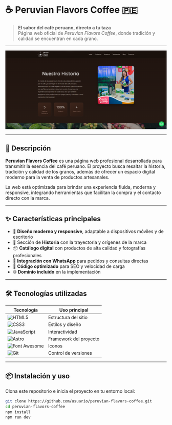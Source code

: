 # ☕ Peruvian Flavors Coffee 🇵🇪
> **El sabor del café peruano, directo a tu taza**  
> Página web oficial de *Peruvian Flavors Coffee*, donde tradición y calidad se encuentran en cada grano.

---

![Peruvian Flavors Coffee](./peruvian-flavors.png)

---

## 📜 Descripción
**Peruvian Flavors Coffee** es una página web profesional desarrollada para transmitir la esencia del café peruano. El proyecto busca resaltar la historia, tradición y calidad de los granos, además de ofrecer un espacio digital moderno para la venta de productos artesanales.  

La web está optimizada para brindar una experiencia fluida, moderna y responsive, integrando herramientas que facilitan la compra y el contacto directo con la marca.

---

## ✨ Características principales
- 🎨 **Diseño moderno y responsive**, adaptable a dispositivos móviles y de escritorio  
- 📖 Sección de **Historia** con la trayectoria y orígenes de la marca  
- 📦 **Catálogo digital** con productos de alta calidad y fotografías profesionales  
- 📲 **Integración con WhatsApp** para pedidos y consultas directas  
- 🚀 **Código optimizado** para SEO y velocidad de carga  
- 🌐 **Dominio incluido** en la implementación  

---

## 🛠️ Tecnologías utilizadas

| Tecnología       | Uso principal |
|------------------|--------------|
| ![HTML5](https://img.shields.io/badge/HTML5-E34F26?style=for-the-badge&logo=html5&logoColor=white) | Estructura del sitio |
| ![CSS3](https://img.shields.io/badge/CSS3-1572B6?style=for-the-badge&logo=css3&logoColor=white)   | Estilos y diseño |
| ![JavaScript](https://img.shields.io/badge/JavaScript-F7DF1E?style=for-the-badge&logo=javascript&logoColor=black) | Interactividad |
| ![Astro](https://img.shields.io/badge/Astro-FF5D01?style=for-the-badge&logo=astro&logoColor=white) | Framework del proyecto |
| ![Font Awesome](https://img.shields.io/badge/Font%20Awesome-339AF0?style=for-the-badge&logo=fontawesome&logoColor=white) | Iconos |
| ![Git](https://img.shields.io/badge/Git-F05032?style=for-the-badge&logo=git&logoColor=white) | Control de versiones |

---

## 📦 Instalación y uso

Clona este repositorio e inicia el proyecto en tu entorno local:

```bash
git clone https://github.com/usuario/peruvian-flavors-coffee.git
cd peruvian-flavors-coffee
npm install
npm run dev

